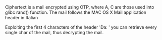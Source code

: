 Ciphertext is a mail encrypted using OTP, 
where A, C are those used into glibc rand() function.
The mail follows the MAC OS X Mail application header in Italian

Exploiting the first 4 characters of the header 'Da: ' you can retrieve
every single char of the mail, thus decrypting the mail.
